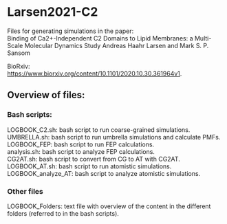 # Larsen2021-C2

Files for generating simulations in the paper:     
Binding of Ca2+-Independent C2 Domains to Lipid Membranes: a Multi-Scale Molecular Dynamics Study
Andreas Haahr Larsen and Mark S. P. Sansom 

BioRxiv:      
https://www.biorxiv.org/content/10.1101/2020.10.30.361964v1.   

## Overview of files:    

### Bash scripts:    
LOGBOOK_C2.sh: bash script to run coarse-grained simulations.   
UMBRELLA.sh: bash script to run umbrella simulations and calculate PMFs.   
LOGBOOK_FEP: bash script to run FEP calculations.    
analysis.sh: bash script to analyze FEP calculations.    
CG2AT.sh: bash script to convert from CG to AT with CG2AT.   
LOGBOOK_AT.sh: bash script to run atomistic simulations.   
LOGBOOK_analyze_AT: bash script to analyze atomistic simulations.    

### Other files
LOGBOOK_Folders: text file with overview of the content in the different folders (referred to in the bash scripts).   

